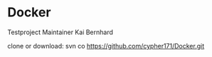 # Docker
Testproject
Maintainer Kai Bernhard

clone or download:
svn co https://github.com/cypher171/Docker.git

